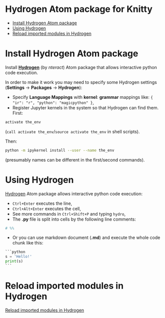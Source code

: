 # Hydrogen Atom package for Knitty

* [Install Hydrogen Atom package](#install-hydrogen-atom-package)
* [Using Hydrogen](#using-hydrogen)
* [Reload imported modules in Hydrogen](#reload-imported-modules-in-hydrogen)


# Install Hydrogen Atom package

Install [**Hydrogen**](https://atom.io/packages/hydrogen) (by *nteract*) Atom package that allows interactive python code execution.

In order to make it work you may need to specify some Hydrogen settings (**Settings** → **Packages** → **Hydrogen**):

  * Specify **Language Mappings** with **kernel**: **grammar** mappings like: `{ "ir": "r", "python": "magicpython" }`,
  * Register Jupyter kernels in the system so that Hydrogen can find them. First:

```sh
activate the_env
```
(`call activate the_env`/`source activate the_env` in shell scripts).

Then:

```sh
python -m ipykernel install --user --name the_env
```

(presumably names can be different in the first/second commands).


# Using Hydrogen

[Hydrogen](https://atom.io/packages/hydrogen) Atom package allows interactive python code execution:

  * `Ctrl+Enter` executes the line,
  * `Ctrl+Alt+Enter` executes the cell,
  * See more commands in `Ctrl+Shift+P` and typing `hydro`,
  * The **.py** file is split into cells by the following line comments:

```python
# %%
```

  * Or you can use markdown document (**.md**) and execute the whole code chunk like this:

````python
```python
s = 'Hello!'
print(s)
```
````


# Reload imported modules in Hydrogen

[Reload imported modules in Hydrogen](https://github.com/kiwi0fruit/pandoctools/blob/master/tips.md#reload-imported-modules-in-hydrogen)
